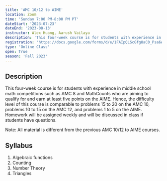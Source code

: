 ```yaml
---
title: 'AMC 10/12 to AIME'
location: Zoom
time: 'Sunday 7:00 PM-8:00 PM PT'
dateStart: '2023-07-23'
dateEnd: '2023-08-13'
instructor: Alex Huang, Aarush Vailaya
description: 'This four-week course is for students with experience in middle school math competitions such as AMC 8 and MathCounts who are aiming to qualify for and earn at least five points on the AIME.'
registration: 'https://docs.google.com/forms/d/e/1FAIpQLScGfg8aC0_Psa6AE4ysXlmxg6hKZsw76WZGxaHve5gM8PFHRA/viewform'
type: 'Online Class'
open: True
season: 'Fall 2023'
---
```


## Description

This four-week course is for students with experience in middle school math competitions such as AMC 8 and MathCounts who are aiming to qualify for and earn at least five points on the AIME. Hence, the difficulty level of this course is comparable to problems 15 to 20 on the AMC 10, problems 10 to 15 on the AMC 12, and problems 1 to 5 on the AIME. Homework will be assigned weekly and will be discussed in class if students have questions.

Note: All material is different from the previous AMC 10/12 to AIME courses.

## Syllabus

1. Algebraic functions
2. Counting
3. Number Theory
4. Triangles
